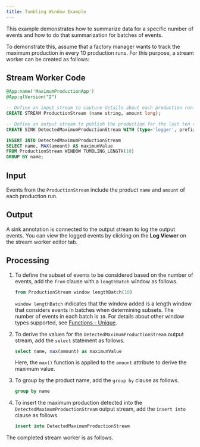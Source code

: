 ```yaml
---
title: Tumbling Window Example
---
```


This example demonstrates how to summarize data for a specific number of events and how to do that summarization for batches of events.

To demonstrate this, assume that a factory manager wants to track the maximum production in every 10 production runs. For this purpose, a stream worker can be created as follows:

## Stream Worker Code

```sql
@App:name('MaximumProductionApp') 
@App:qlVersion("2")

-- Define an input stream to capture details about each production run.
CREATE STREAM ProductionStream (name string, amount long);

-- Define an output stream to publish the production for the last ten runs.
CREATE SINK DetectedMaximumProductionStream WITH (type='logger', prefix='Maximum production in last 10 runs') (name string, maximumValue long);

INSERT INTO DetectedMaximumProductionStream
SELECT name, MAX(amount) AS maximumValue
FROM ProductionStream WINDOW TUMBLING_LENGTH(10)
GROUP BY name;
```

## Input

Events from the `ProductionStream` include the product `name` and `amount` of each production run.

## Output

A sink annotation is connected to the output stream to log the output events. You can view the logged events by clicking on the **Log Viewer** on the stream worker editor tab.

## Processing


        
1. To define the subset of events to be considered based on the number of events, add the `from` clause with a `lengthBatch` window as follows.

    ```sql
    from ProductionStream window lengthBatch(10)
    ```
    
    `window lengthBatch` indicates that the window added is a length window that considers events in batches when determining subsets. The number of events in each batch is `10`. For details about other window types supported, see [Functions - Unique](../query-guide/functions/unique/deduplicate.md).

2. To derive the values for the `DetectedMaximumProductionStream` output stream, add the `select` statement as follows.

    ```sql
    select name, max(amount) as maximumValue
    ```
    
    Here, the `max()` function is applied to the `amount` attribute to derive the maximum value.
    
3. To group by the product name, add the `group by` clause as follows.

    ```sql
    group by name
    ```
    
4. To insert the maximum production detected into the `DetectedMaximumProductionStream` output stream, add the `insert into` clause as follows.
    ```sql
    insert into DetectedMaximumProductionStream
    ```

The completed stream worker is as follows.


